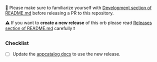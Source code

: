 :wrench: Please make sure to familiarize yourself with [Development section of README.md](../README.md#Development) before releasing a PR to this repository.

:warning: If you want to **create a new release** of this orb please read [Releases section of README.md](../README.md#Releases) carefully :exclamation:

### Checklist

- [ ] Update the [appcatalog docs](https://github.com/giantswarm/giantswarm/blob/master/processes/appcatalog.md) to use the new release.

